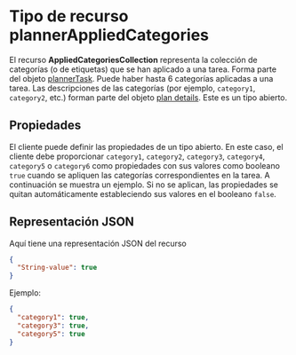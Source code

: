 # Tipo de recurso plannerAppliedCategories
<a id="plannerappliedcategories-resource-type" class="xliff"></a>


El recurso **AppliedCategoriesCollection** representa la colección de categorías (o de etiquetas) que se han aplicado a una tarea. Forma parte del objeto [plannerTask](plannertask.md). Puede haber hasta 6 categorías aplicadas a una tarea. Las descripciones de las categorías (por ejemplo, `category1`, `category2`, etc.) forman parte del objeto [plan details](plannerplandetails.md). Este es un tipo abierto.

## Propiedades
<a id="properties" class="xliff"></a>
El cliente puede definir las propiedades de un tipo abierto. En este caso, el cliente debe proporcionar `category1`, `category2`, `category3`, `category4`, `category5` o `category6` como propiedades con sus valores como booleano `true` cuando se apliquen las categorías correspondientes en la tarea. A continuación se muestra un ejemplo. Si no se aplican, las propiedades se quitan automáticamente estableciendo sus valores en el booleano `false`. 

## Representación JSON
<a id="json-representation" class="xliff"></a>

Aquí tiene una representación JSON del recurso

<!-- {
  "blockType": "resource",
  "optionalProperties": [

  ],
  "@odata.type": "microsoft.graph.plannerAppliedCategories"
}-->

```json
{
  "String-value": true
}
```

Ejemplo: 

```json
{
  "category1": true,
  "category3": true,
  "category5": true
}
```

<!-- uuid: 8fcb5dbc-d5aa-4681-8e31-b001d5168d79
2015-10-25 14:57:30 UTC -->
<!-- {
  "type": "#page.annotation",
  "description": "plannerAppliedCategories resource",
  "keywords": "",
  "section": "documentation",
  "tocPath": ""
}-->